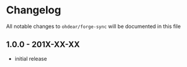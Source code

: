 # Changelog

All notable changes to `ohdear/forge-sync` will be documented in this file

## 1.0.0 - 201X-XX-XX

- initial release
